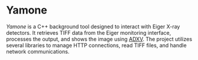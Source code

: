 # Yamone

_Yamone_ is a C++ background tool designed to interact with Eiger X-ray detectors. It retrieves TIFF data from the Eiger monitoring interface, processes the output, and shows the image using [ADXV](https://www.scripps.edu/tainer/arvai/adxv.html). The project utilizes several libraries to manage HTTP connections, read TIFF files, and handle network communications.
